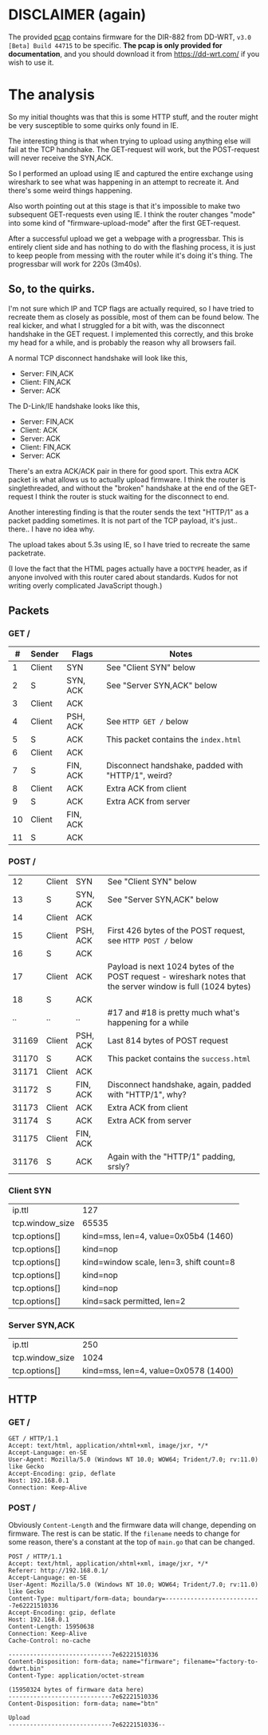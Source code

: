 # DISCLAIMER (again)
The provided [pcap](router.pcap) contains firmware for the DIR-882 from DD-WRT, `v3.0 [Beta] Build 44715` to be specific. **The pcap is only provided for documentation**, and you should download it from <https://dd-wrt.com/> if you wish to use it.

# The analysis
So my initial thoughts was that this is some HTTP stuff, and the router might be very susceptible to some quirks only found in IE.

The interesting thing is that when trying to upload using anything else will fail at the TCP handshake. The GET-request will work, but the POST-request will never receive the SYN,ACK.

So I performed an upload using IE and captured the entire exchange using wireshark to see what was happening in an attempt to recreate it. And there's some weird things happening.

Also worth pointing out at this stage is that it's impossible to make two subsequent GET-requests even using IE. I think the router changes "mode" into some kind of "firmware-upload-mode" after the first GET-request.

After a successful upload we get a webpage with a progressbar. This is entirely client side and has nothing to do with the flashing process, it is just to keep people from messing with the router while it's doing it's thing. The progressbar will work for 220s (3m40s).

## So, to the quirks.

I'm not sure which IP and TCP flags are actually required, so I have tried to recreate them as closely as possible, most of them can be found below. The real kicker, and what I struggled for a bit with, was the disconnect handshake in the GET request. I implemented this correctly, and this broke my head for a while, and is probably the reason why all browsers fail.

A normal TCP disconnect handshake will look like this,
- Server: FIN,ACK
- Client: FIN,ACK
- Server: ACK

The D-Link/IE handshake looks like this,
- Server: FIN,ACK
- Client: ACK
- Server: ACK
- Client: FIN,ACK
- Server: ACK

There's an extra ACK/ACK pair in there for good sport. This extra ACK packet is what allows us to actually upload firmware. I think the router is singlethreaded, and without the "broken" handshake at the end of the GET-request I think the router is stuck waiting for the disconnect to end.

Another interesting finding is that the router sends the text "HTTP/1" as a packet padding sometimes. It is not part of the TCP payload, it's just.. there.. I have no idea why.

The upload takes about 5.3s using IE, so I have tried to recreate the same packetrate.

(I love the fact that the HTML pages actually have a `DOCTYPE` header, as if anyone involved with this router cared about standards. Kudos for not writing overly complicated JavaScript though.)

## Packets
### GET /
| # | Sender | Flags | Notes |
|-|-|-|-|
1 | Client | SYN | See "Client SYN" below
2 | S | SYN, ACK | See "Server SYN,ACK" below
3 | Client | ACK |
4 | Client | PSH, ACK | See `HTTP GET /` below
5 | S | ACK | This packet contains the `index.html`
6 | Client | ACK | 
7 | S | FIN, ACK | Disconnect handshake, padded with "HTTP/1", weird?
8 | Client | ACK | Extra ACK from client
9 | S | ACK | Extra ACK from server
10 | Client | FIN, ACK |
11 | S | ACK  | 

### POST /
| | | | |
|-|-|-|-|
12 | Client | SYN | See "Client SYN" below
13 | S | SYN, ACK | See "Server SYN,ACK" below
14 | Client | ACK | 
15 | Client | PSH, ACK | First 426 bytes of the POST request, see `HTTP POST /` below
16 | S | ACK | 
17 | Client | ACK | Payload is next 1024 bytes of the POST request - wireshark notes that the server window is full (1024 bytes)
18 | S | ACK | 
.. | .. | .. | #17 and #18 is pretty much what's happening for a while
31169 | Client | PSH, ACK | Last 814 bytes of POST request
31170 | S | ACK | This packet contains the `success.html`
31171 | Client | ACK | 
31172 | S | FIN, ACK | Disconnect handshake, again, padded with "HTTP/1", why?
31173 | Client | ACK | Extra ACK from client
31174 | S | ACK | Extra ACK from server
31175 | Client | FIN, ACK | 
31176 | S | ACK | Again with the "HTTP/1" padding, srsly?

### Client SYN
| | |
|-|-|
| ip.ttl | 127 |
| tcp.window_size | 65535 |
| tcp.options[] | kind=mss, len=4, value=0x05b4 (1460)
| tcp.options[] | kind=nop
| tcp.options[] | kind=window scale, len=3, shift count=8
| tcp.options[] | kind=nop
| tcp.options[] | kind=nop
| tcp.options[] | kind=sack permitted, len=2

### Server SYN,ACK
| | |
|-|-|
| ip.ttl | 250 |
| tcp.window_size | 1024 |
| tcp.options[] | kind=mss, len=4, value=0x0578 (1400) |

## HTTP
### GET /
```
GET / HTTP/1.1
Accept: text/html, application/xhtml+xml, image/jxr, */*
Accept-Language: en-SE
User-Agent: Mozilla/5.0 (Windows NT 10.0; WOW64; Trident/7.0; rv:11.0) like Gecko
Accept-Encoding: gzip, deflate
Host: 192.168.0.1
Connection: Keep-Alive
```

### POST /
Obviously `Content-Length` and the firmware data will change, depending on firmware. The rest is can be static. If the `filename` needs to change for some reason, there's a constant at the top of `main.go` that can be changed.
```
POST / HTTP/1.1
Accept: text/html, application/xhtml+xml, image/jxr, */*
Referer: http://192.168.0.1/
Accept-Language: en-SE
User-Agent: Mozilla/5.0 (Windows NT 10.0; WOW64; Trident/7.0; rv:11.0) like Gecko
Content-Type: multipart/form-data; boundary=---------------------------7e62221510336
Accept-Encoding: gzip, deflate
Host: 192.168.0.1
Content-Length: 15950638
Connection: Keep-Alive
Cache-Control: no-cache

-----------------------------7e62221510336
Content-Disposition: form-data; name="firmware"; filename="factory-to-ddwrt.bin"
Content-Type: application/octet-stream

(15950324 bytes of firmware data here)
-----------------------------7e62221510336
Content-Disposition: form-data; name="btn"

Upload
-----------------------------7e62221510336--
```
